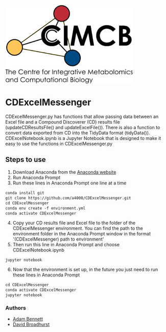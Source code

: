 <img src="cimcb_logo.png" alt="drawing" width="400"/>

# CDExcelMessenger
CDExcelMessenger.py has functions that allow passing data between an Excel file and a Compound Discoverer (CD) results file (updateCDResultsFile() and updateExcelFile()). There is also a function to convert data exported from CD into the TidyData format (tidyData()). CDExcelNotebook.ipynb is a Jupyter Notebook that is designed to make it easy to use the functions in CDExcelMessenger.py

## Steps to use

1. Download Anaconda from the [Anaconda website](https://anaconda.com/products/distribution)
2. Run Anaconda Prompt
3. Run these lines in Anaconda Prompt one line at a time
```console
conda install git
git clone https://github.com/a4000/CDExcelMessenger.git
cd CDExcelMessenger
conda env create -f environment.yml
conda activate CDExcelMessenger
```
4. Copy your CD results file and Excel file to the folder of the CDExcelMessenger environment. You can find the path to the environment folder in the Anaconda Prompt window in the format '(CDExcelMessenger) path to environment'
5. Then run this line in Anaconda Prompt and choose CDExcelNotebook.ipynb
```console
jupyter notebook
```
6. Now that the environment is set up, in the future you just need to run these lines in Anaconda Prompt
```console
cd CDExcelMessenger
conda activate CDExcelMessenger
jupyter notebook
```

### Authors
- [Adam Bennett](https://github.com/a4000)
- [David Broadhurst](https://scholar.google.ca/citations?user=M3_zZwUAAAAJ&hl=en)
